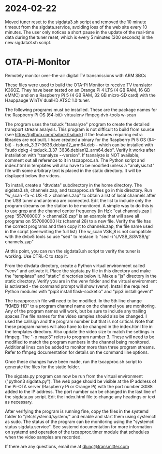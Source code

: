 # 2024-02-22
Moved tuner reset to the sigdata3.sh script and removed the 10 minute timeout from the sigdata.service, avoiding loss of the web site every 10 minutes. The user only notices a short pause in the update of the real-time data during the tuner reset, which is every 5 minutes (300 seconds) in the new sigdata3.sh script.  

# OTA-Pi-Monitor
Remotely monitor over-the-air digital TV transmissions with ARM SBCs

These files were used to build the OTA-Pi Monitor to receive TV translator K36OZ. They have been tested on an Orange Pi 4 LTS (4 GB RAM, 16 GB eMMC) and on a Raspberry Pi 5 (4 GB RAM, 32 GB micro-SD card) with the Hauppauge WinTV dualHD ATSC 1.0 tuner. 

The following programs must be installed. These are the package names for the Raspberry Pi OS (64-bit): virtualenv ffmpeg dvb-tools w-scan  

The program uses the tsduck "tsanalyze" program to create the detailed transport stream analysis. This program is not difficult to build from source (see https://github.com/tsduck/tsduck) if the features requiring extra libraries are not built. I have created a binary for the Raspberry Pi 5 OS (64-bit) - tsduck_3.37-3636.debian12_arm64.deb - which can be installed with "sudo dpkg -i tsduck_3.37-3636.debian12_arm64.deb". Verify it works after installation with "tsanalyze --version". If tsanalyze is NOT available, comment out all reference to it in tscapproc.sh. The Python script and index.html in templates will also have to be modified unless a "analysis.txt" file with some arbitrary text is placed in the static directory. It will be displayed below the videos. 

To install, create a "dtvdata" subdirectory in the home directory. The sigdata3.sh, channels.zap, and tscapproc.sh files go in this directory. Run "w_scan -fa -c US -X > channels.zap" to obtain a list of local channels after the USB tuner and antenna are connected. Edit the list to include only the program streams on the station to be monitored. A simple way to do this is to use grep and the channel center frequency (in Hz): "cat channels.zap | grep '557000000' > channel28.zap" is an example that will save all programs on 557000000 Hz (channel 28) to a new file. Verify the file has the correct programs and then copy it to channels.zap, the file name used in the script (overwriting the full list) The w_scan VSB_8 is not compatible with the dvbv5 tools so use "sed" to replace it: "sed -i 's/VSB_8/8VSB/g' channels.zap"

At this point, you can run the sigdata3.sh script to verify the tuner is working. Use CTRL-C to stop it. 

From the dtvdata directory, create a Python virtual environment called "venv" and activate it. Place the sigdata.py file in this directory and make the "templates" and "static" directories below it. Make a "js" directory in the static directory. Verify you are in the venv folder and the virtual environment is activated - the command prompt will show (venv). Install the required Python modules with "pip3 install flask-socketio" and "pip3 install gevent"

The tscapproc.sh file will need to be modified. In the 5th line change "KMEB-HD" to a program channel name on the channel you are monitoring. Any of the program names will work, but be sure to include any trailing spaces.The file names for the video samples should also be changed. I used the callsign and the program number but that is not critical. Note that these program names will also have to be changed in the index.html file in the templates directory. Also update the video size to match the settings in ffmpeg. The "-p map:3" refers to program number 3. These will need to be modified to match the program numbers in the channel being monitored. Additional lines can be added to monitor more than three program streams. Refer to ffmpeg documentation for details on the command line options.  

Once these changes have been made, run the tscapproc.sh script to generate the files for the static folder. 

The sigdata.py program can now be run from the virtual environment ("python3 sigdata.py"). The web page should be visible at the IP address of the Pi-OTA server (Raspberry Pi or Orange Pi) with the port number :8088 added to the IP address. The port number can be changed in the last line of the sigdata.py script. Edit the index.html file to change any headings or text as necessary. 

After verifying the program is running fine, copy the files in the systemd folder to "/etc/systemd/system/" and enable and start them using systemctl as sudo. The status of the program can be monitoring using the "systemctl status sigdata.service". See systemd documentation for more information on systemd and operation of the tscapproc.timer module that schedules when the video samples are recorded. 

If there are any questions, email me at dlung@transmitter.com
